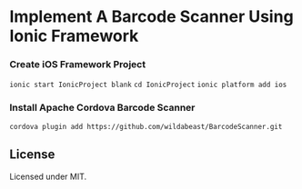 # Implement A Barcode Scanner Using Ionic Framework

### Create iOS Framework Project
`ionic start IonicProject blank`
`cd IonicProject`
`ionic platform add ios`

### Install Apache Cordova Barcode Scanner
`cordova plugin add https://github.com/wildabeast/BarcodeScanner.git`

## License

Licensed under MIT.
